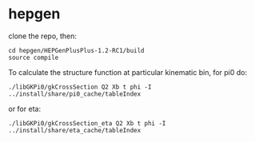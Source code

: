 # hepgen
clone the repo, then:
```
cd hepgen/HEPGenPlusPlus-1.2-RC1/build
source compile
```

To calculate the structure function at particular kinematic bin, for pi0 do:
```
./libGKPi0/gkCrossSection Q2 Xb t phi -I ../install/share/pi0_cache/tableIndex
```
or for eta:
```
./libGKPi0/gkCrossSection_eta Q2 Xb t phi -I ../install/share/eta_cache/tableIndex
```
